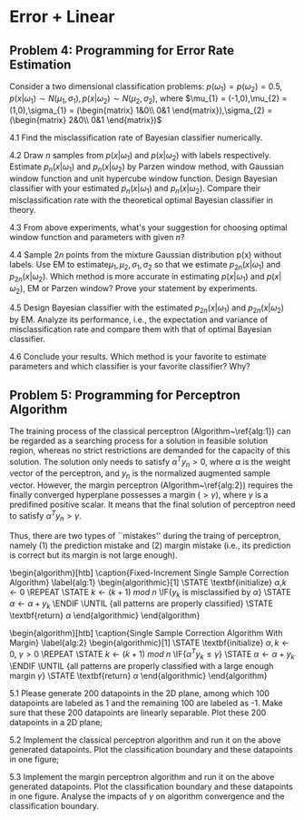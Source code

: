 # Error + Linear
## Problem 4: Programming for Error Rate Estimation
Consider a two dimensional classification problems: $p(\omega_{1})=p(\omega_{2})= 0.5$, $p(x|\omega_{1}) \sim N(\mu_{1},\sigma_{1}),p(x|\omega_{2}) \sim N(\mu_{2},\sigma_{2})$, where $\mu_{1} = (-1,0),\mu_{2} = (1,0),\sigma_{1} = (\begin{matrix}
1&0\\
0&1
\end{matrix}),\sigma_{2} = (\begin{matrix}
2&0\\
0&1
\end{matrix})$

4.1 Find the misclassification rate of Bayesian classifier numerically.

4.2 Draw $n$ samples from $p(x|\omega_{1})$ and $p(x|\omega_{2})$ with labels respectively. 
Estimate $p_{n}(x|\omega_{1})$ and $p_{n}(x|\omega_{2})$ by Parzen window method, with Gaussian window function and unit hypercube window function. 
Design Bayesian classifier with your estimated $p_{n}(x|\omega_{1})$ and $p_{n}(x|\omega_{2})$. 
Compare their misclassification rate with the theoretical optimal Bayesian classifier in theory.

4.3 From above experiments, what's your suggestion for choosing optimal window function and parameters with given $n$?

4.4 Sample $2n$ points from the mixture Gaussian distribution p(x) without labels. Use EM to estimate$\mu_{1},\mu_{2},\sigma_{1},\sigma_{2}$ so that we estimate $p_{2n}(x|\omega_{1})$ and $p_{2n}(x|\omega_{2})$. Which method is more accurate in estimating $p(x|\omega_{1})$ and $p(x|\omega_{2})$, EM or Parzen window? Prove your statement by experiments.

4.5 Design Bayesian classifier with the estimated $p_{2n}(x|\omega_{1})$ and $p_{2n}(x|\omega_{2})$ by EM. Analyze its performance, i.e., the expectation and variance of misclassification rate and compare them with that of optimal Bayesian classifier.

4.6 Conclude your results. Which method is your favorite to estimate parameters and which classifier is your favorite classifier? Why?

## Problem 5: Programming for Perceptron Algorithm
The training process of the classical perceptron (Algorithm~\ref{alg:1}) can be regarded as a searching process for a solution in feasible solution region, whereas no strict restrictions
are demanded for the capacity of this solution. The solution only needs to satisfy $\alpha^Ty_n>0$, where $\alpha$ is the weight vector of the perceptron, and $y_n$ is the normalized augmented sample vector. However, the margin perceptron (Algorithm~\ref{alg:2}) requires the finally converged hyperplane possesses a margin ($>\gamma$), where $\gamma$ is a predifined positive scalar. It means that the final solution of perceptron need to satisfy   $\alpha^Ty_n>\gamma$.

Thus, there are two types of ``mistakes'' during the traing of perceptron, namely (1) the prediction mistake and (2) margin mistake (i.e., its prediction is correct but its margin is not large enough).


\begin{algorithm}[htb]
  \caption{Fixed-Increment Single Sample Correction Algorithm}
  \label{alg:1}
  \begin{algorithmic}[1]
  \STATE \textbf{initialize} $\alpha$,$k \gets 0$
  \REPEAT
    \STATE $k \gets (k+1)$ $mod$ $n$
    \IF{$y_k$ is misclassified by $\alpha$}
        \STATE $\alpha \gets \alpha + y_k$
    \ENDIF
  \UNTIL {all patterns are properly classified}
  \STATE \textbf{return} $\alpha$
  \end{algorithmic}
\end{algorithm}

\begin{algorithm}[htb]
  \caption{Single Sample Correction Algorithm With Margin}
  \label{alg:2}
  \begin{algorithmic}[1]
  \STATE \textbf{initialize} $\alpha,k \gets 0,~\gamma > 0$
  \REPEAT
    \STATE $k \gets (k+1)$ $mod$ $n$
    \IF{$\alpha^Ty_k\leq\gamma$}
        \STATE $\alpha \gets \alpha + y_k$
    \ENDIF
  \UNTIL {all patterns are properly classified with a large enough margin $\gamma$}
  \STATE \textbf{return} $\alpha$
  \end{algorithmic}
\end{algorithm}

5.1 Please generate 200 datapoints in the 2D plane, among which 100 datapoints are labeled as 1 and the remaining 100 are labeled as -1. Make sure that these 200 datapoints are linearly separable. Plot these 200 datapoints in a 2D plane;

5.2 Implement the classical perceptron algorithm and run it on the above generated datapoints. Plot the classification boundary and these datapoints in one figure;

5.3 Implement the margin perceptron algorithm and run it on the above generated datapoints. Plot the classification boundary and these datapoints in one figure. Analyse the impacts of $\gamma$ on algorithm convergence and the classification boundary.
